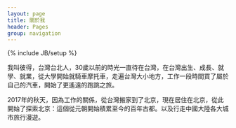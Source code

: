 ```yaml
---
layout: page
title: 關於我 
header: Pages
group: navigation
---
```


{% include JB/setup %}


我叫彼得，台灣台北人，30歲以前的時光一直待在台灣，在台灣出生、成長、就學、就業，從大學開始就騎車摩托車，走遍台灣大小地方，工作一段時間買了屬於自己的汽車，開始了更遙遠的跑跳之旅。

2017年的秋天，因為工作的關係，從台灣搬家到了北京，現在居住在北京，從此開始了探索北京：這個從元朝開始積累至今的百年古都。以及行走中國大陸各大城市旅行漫遊。



